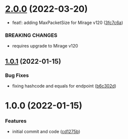 # [2.0.0](https://github.com/MirageNet/MultiplexSocketFactory/compare/v1.0.1...v2.0.0) (2022-03-20)


* feat!: adding MaxPacketSize for Mirage v120 ([3fc7c6a](https://github.com/MirageNet/MultiplexSocketFactory/commit/3fc7c6a8ff3777b4a4044fe52eb523fe2dbb9992))


### BREAKING CHANGES

* requires upgrade to Mirage v120

## [1.0.1](https://github.com/MirageNet/MultiplexSocketFactory/compare/v1.0.0...v1.0.1) (2022-01-15)


### Bug Fixes

* fixing hashcode and equals for endpoint ([b6c302d](https://github.com/MirageNet/MultiplexSocketFactory/commit/b6c302d3e4ec0484c2c9222ddda1b4f38a4eee3f))

# 1.0.0 (2022-01-15)


### Features

* initial commit and code ([cd1275b](https://github.com/MirageNet/MultiplexSocketFactory/commit/cd1275b5fce4b08014d29e2a5fe4d076a42431da))
